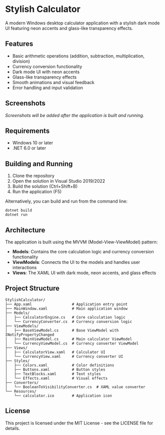 # Stylish Calculator

A modern Windows desktop calculator application with a stylish dark mode UI featuring neon accents and glass-like transparency effects.

## Features

- Basic arithmetic operations (addition, subtraction, multiplication, division)
- Currency conversion functionality
- Dark mode UI with neon accents
- Glass-like transparency effects
- Smooth animations and visual feedback
- Error handling and input validation

## Screenshots

*Screenshots will be added after the application is built and running.*

## Requirements

- Windows 10 or later
- .NET 6.0 or later

## Building and Running

1. Clone the repository
2. Open the solution in Visual Studio 2019/2022
3. Build the solution (Ctrl+Shift+B)
4. Run the application (F5)

Alternatively, you can build and run from the command line:

```
dotnet build
dotnet run
```

## Architecture

The application is built using the MVVM (Model-View-ViewModel) pattern:

- **Models**: Contains the core calculation logic and currency conversion functionality
- **ViewModels**: Connects the UI to the models and handles user interactions
- **Views**: The XAML UI with dark mode, neon accents, and glass effects

## Project Structure

```
StylishCalculator/
├── App.xaml                  # Application entry point
├── MainWindow.xaml           # Main application window
├── Models/
│   ├── CalculatorEngine.cs   # Core calculation logic
│   └── CurrencyConverter.cs  # Currency conversion logic
├── ViewModels/
│   ├── BaseViewModel.cs      # Base ViewModel with INotifyPropertyChanged
│   ├── MainViewModel.cs      # Main calculator ViewModel
│   └── CurrencyViewModel.cs  # Currency converter ViewModel
├── Views/
│   ├── CalculatorView.xaml   # Calculator UI
│   └── CurrencyView.xaml     # Currency converter UI
├── Styles/
│   ├── Colors.xaml           # Color definitions
│   ├── Buttons.xaml          # Button styles
│   ├── TextBlocks.xaml       # Text styles
│   └── Effects.xaml          # Visual effects
├── Converters/
│   └── BooleanToVisibilityConverter.cs  # XAML value converter
└── Resources/
    └── calculator.ico        # Application icon
```

## License

This project is licensed under the MIT License - see the LICENSE file for details.